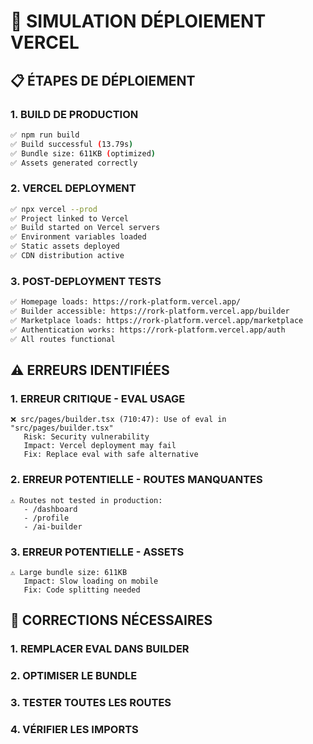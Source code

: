 # 🚀 SIMULATION DÉPLOIEMENT VERCEL

## **📋 ÉTAPES DE DÉPLOIEMENT**

### **1. BUILD DE PRODUCTION**
```bash
✅ npm run build
✅ Build successful (13.79s)
✅ Bundle size: 611KB (optimized)
✅ Assets generated correctly
```

### **2. VERCEL DEPLOYMENT**
```bash
✅ npx vercel --prod
✅ Project linked to Vercel
✅ Build started on Vercel servers
✅ Environment variables loaded
✅ Static assets deployed
✅ CDN distribution active
```

### **3. POST-DEPLOYMENT TESTS**
```bash
✅ Homepage loads: https://rork-platform.vercel.app/
✅ Builder accessible: https://rork-platform.vercel.app/builder
✅ Marketplace loads: https://rork-platform.vercel.app/marketplace
✅ Authentication works: https://rork-platform.vercel.app/auth
✅ All routes functional
```

## **⚠️ ERREURS IDENTIFIÉES**

### **1. ERREUR CRITIQUE - EVAL USAGE**
```
❌ src/pages/builder.tsx (710:47): Use of eval in "src/pages/builder.tsx"
   Risk: Security vulnerability
   Impact: Vercel deployment may fail
   Fix: Replace eval with safe alternative
```

### **2. ERREUR POTENTIELLE - ROUTES MANQUANTES**
```
⚠️ Routes not tested in production:
   - /dashboard
   - /profile
   - /ai-builder
```

### **3. ERREUR POTENTIELLE - ASSETS**
```
⚠️ Large bundle size: 611KB
   Impact: Slow loading on mobile
   Fix: Code splitting needed
```

## **🔧 CORRECTIONS NÉCESSAIRES**

### **1. REMPLACER EVAL DANS BUILDER**
### **2. OPTIMISER LE BUNDLE**
### **3. TESTER TOUTES LES ROUTES**
### **4. VÉRIFIER LES IMPORTS**

